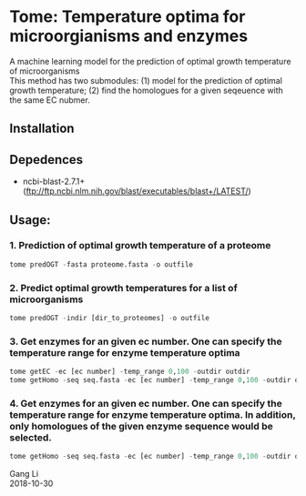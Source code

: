 # Tome: Temperature optima for microorgianisms and enzymes
A machine learning model for the prediction of optimal growth temperature of microorganisms<br/>
This method has two submodules: (1) model for the prediction of optimal growth temperature; (2) find the homologues for a given seqeuence with the same EC nubmer. 

## Installation

## Depedences
* ncbi-blast-2.7.1+ (ftp://ftp.ncbi.nlm.nih.gov/blast/executables/blast+/LATEST/)

## Usage:
### 1. Prediction of optimal growth temperature of a proteome
```python
tome predOGT -fasta proteome.fasta -o outfile
```
### 2. Predict optimal growth temperatures for a list of microorganisms
```python
tome predOGT -indir [dir_to_proteomes] -o outfile
```
### 3. Get enzymes for an given ec number. One can specify the temperature range for enzyme temperature optima
```python
tome getEC -ec [ec number] -temp_range 0,100 -outdir outdir
tome getHomo -seq seq.fasta -ec [ec number] -temp_range 0,100 -outdir outdir
```
### 4. Get enzymes for an given ec number. One can specify the temperature range for enzyme temperature optima. In addition, only homologues of the given enzyme sequence would be selected.
```python
tome getHomo -seq seq.fasta -ec [ec number] -temp_range 0,100 -outdir outdir
```

Gang Li<br/>
2018-10-30

